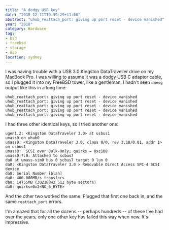 ```yaml
---
title: "A dodgy USB key"
date: "2018-12-11T10:39:29+11:00"
abstract: "uhub_reattach_port: giving up port reset - device vanished"
year: "2018"
category: Hardware
tag:
- bsd
- freebsd
- storage
- usb
location: sydney
---
```

I was having trouble with a USB 3.0 Kingston DataTraveller drive on my MacBook Pro. I was willing to assume it was a dodgy USB C adaptor cable, so I plugged it into my FreeBSD tower, like a gentleman. I hadn't seen `dmesg` output like this in a long time:

    uhub_reattach_port: giving up port reset - device vanished
    uhub_reattach_port: giving up port reset - device vanished
    uhub_reattach_port: giving up port reset - device vanished
    uhub_reattach_port: giving up port reset - device vanished
    uhub_reattach_port: giving up port reset - device vanished

I had three other identical keys, so I tried another one:

    ugen1.2: <Kingston DataTraveler 3.0> at usbus1
    umass0 on uhub0
    umass0: <Kingston DataTraveler 3.0, class 0/0, rev 3.10/0.01, addr 1> on usbus1
    umass0:  SCSI over Bulk-Only; quirks = 0xc100
    umass0:7:0: Attached to scbus7
    da0 at umass-sim0 bus 0 scbus7 target 0 lun 0
    da0: <Kingston DataTraveler 3.0 > Removable Direct Access SPC-4 SCSI device
    da0: Serial Number [blah]
    da0: 400.000MB/s transfers
    da0: 14755MB (30218842 512 byte sectors)
    da0: quirks=0x2<NO_6_BYTE>

And the other two worked the same. Plugged that first one back in, and the same `reattach_port` errors.

I'm amazed that for all the dozens -- perhaps hundreds -- of these I've had over the years, only one other key has failed this way when new. It's impressive.

